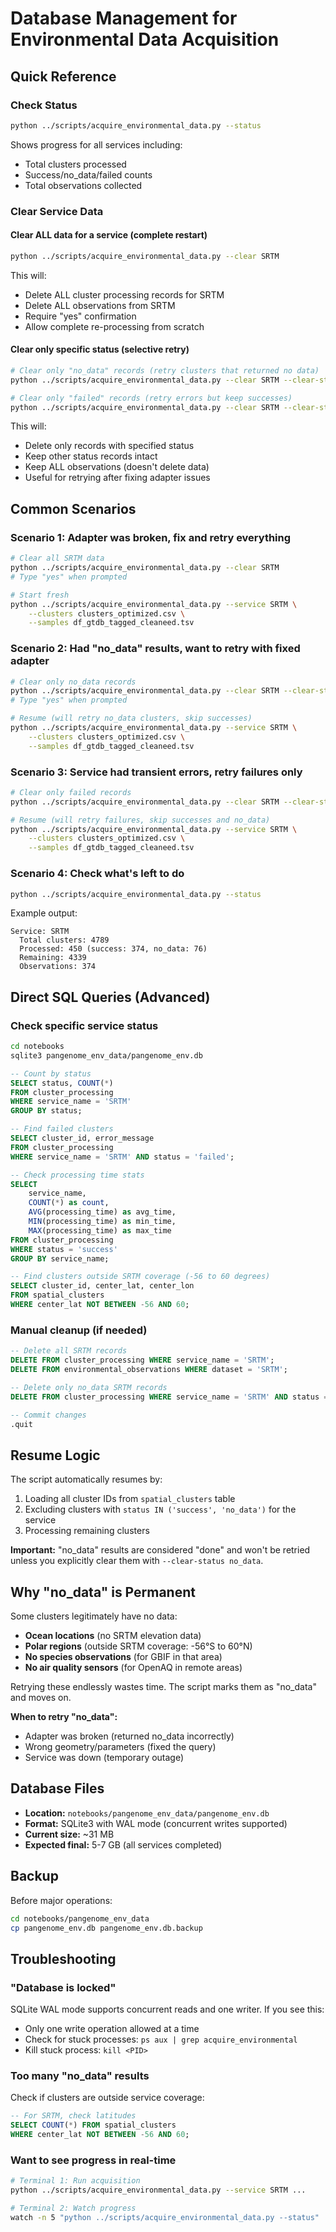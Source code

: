 # Database Management for Environmental Data Acquisition

## Quick Reference

### Check Status

```bash
python ../scripts/acquire_environmental_data.py --status
```

Shows progress for all services including:
- Total clusters processed
- Success/no_data/failed counts
- Total observations collected

### Clear Service Data

#### Clear ALL data for a service (complete restart)

```bash
python ../scripts/acquire_environmental_data.py --clear SRTM
```

This will:
- Delete ALL cluster processing records for SRTM
- Delete ALL observations from SRTM
- Require "yes" confirmation
- Allow complete re-processing from scratch

#### Clear only specific status (selective retry)

```bash
# Clear only "no_data" records (retry clusters that returned no data)
python ../scripts/acquire_environmental_data.py --clear SRTM --clear-status no_data

# Clear only "failed" records (retry errors but keep successes)
python ../scripts/acquire_environmental_data.py --clear SRTM --clear-status failed
```

This will:
- Delete only records with specified status
- Keep other status records intact
- Keep ALL observations (doesn't delete data)
- Useful for retrying after fixing adapter issues

## Common Scenarios

### Scenario 1: Adapter was broken, fix and retry everything

```bash
# Clear all SRTM data
python ../scripts/acquire_environmental_data.py --clear SRTM
# Type "yes" when prompted

# Start fresh
python ../scripts/acquire_environmental_data.py --service SRTM \
    --clusters clusters_optimized.csv \
    --samples df_gtdb_tagged_cleaneed.tsv
```

### Scenario 2: Had "no_data" results, want to retry with fixed adapter

```bash
# Clear only no_data records
python ../scripts/acquire_environmental_data.py --clear SRTM --clear-status no_data
# Type "yes" when prompted

# Resume (will retry no_data clusters, skip successes)
python ../scripts/acquire_environmental_data.py --service SRTM \
    --clusters clusters_optimized.csv \
    --samples df_gtdb_tagged_cleaneed.tsv
```

### Scenario 3: Service had transient errors, retry failures only

```bash
# Clear only failed records
python ../scripts/acquire_environmental_data.py --clear SRTM --clear-status failed

# Resume (will retry failures, skip successes and no_data)
python ../scripts/acquire_environmental_data.py --service SRTM \
    --clusters clusters_optimized.csv \
    --samples df_gtdb_tagged_cleaneed.tsv
```

### Scenario 4: Check what's left to do

```bash
python ../scripts/acquire_environmental_data.py --status
```

Example output:
```
Service: SRTM
  Total clusters: 4789
  Processed: 450 (success: 374, no_data: 76)
  Remaining: 4339
  Observations: 374
```

## Direct SQL Queries (Advanced)

### Check specific service status

```bash
cd notebooks
sqlite3 pangenome_env_data/pangenome_env.db
```

```sql
-- Count by status
SELECT status, COUNT(*)
FROM cluster_processing
WHERE service_name = 'SRTM'
GROUP BY status;

-- Find failed clusters
SELECT cluster_id, error_message
FROM cluster_processing
WHERE service_name = 'SRTM' AND status = 'failed';

-- Check processing time stats
SELECT
    service_name,
    COUNT(*) as count,
    AVG(processing_time) as avg_time,
    MIN(processing_time) as min_time,
    MAX(processing_time) as max_time
FROM cluster_processing
WHERE status = 'success'
GROUP BY service_name;

-- Find clusters outside SRTM coverage (-56 to 60 degrees)
SELECT cluster_id, center_lat, center_lon
FROM spatial_clusters
WHERE center_lat NOT BETWEEN -56 AND 60;
```

### Manual cleanup (if needed)

```sql
-- Delete all SRTM records
DELETE FROM cluster_processing WHERE service_name = 'SRTM';
DELETE FROM environmental_observations WHERE dataset = 'SRTM';

-- Delete only no_data SRTM records
DELETE FROM cluster_processing WHERE service_name = 'SRTM' AND status = 'no_data';

-- Commit changes
.quit
```

## Resume Logic

The script automatically resumes by:
1. Loading all cluster IDs from `spatial_clusters` table
2. Excluding clusters with `status IN ('success', 'no_data')` for the service
3. Processing remaining clusters

**Important:** "no_data" results are considered "done" and won't be retried unless you explicitly clear them with `--clear-status no_data`.

## Why "no_data" is Permanent

Some clusters legitimately have no data:
- **Ocean locations** (no SRTM elevation data)
- **Polar regions** (outside SRTM coverage: -56°S to 60°N)
- **No species observations** (for GBIF in that area)
- **No air quality sensors** (for OpenAQ in remote areas)

Retrying these endlessly wastes time. The script marks them as "no_data" and moves on.

**When to retry "no_data":**
- Adapter was broken (returned no_data incorrectly)
- Wrong geometry/parameters (fixed the query)
- Service was down (temporary outage)

## Database Files

- **Location:** `notebooks/pangenome_env_data/pangenome_env.db`
- **Format:** SQLite3 with WAL mode (concurrent writes supported)
- **Current size:** ~31 MB
- **Expected final:** 5-7 GB (all services completed)

## Backup

Before major operations:

```bash
cd notebooks/pangenome_env_data
cp pangenome_env.db pangenome_env.db.backup
```

## Troubleshooting

### "Database is locked"
SQLite WAL mode supports concurrent reads and one writer. If you see this:
- Only one write operation allowed at a time
- Check for stuck processes: `ps aux | grep acquire_environmental`
- Kill stuck process: `kill <PID>`

### Too many "no_data" results
Check if clusters are outside service coverage:
```sql
-- For SRTM, check latitudes
SELECT COUNT(*) FROM spatial_clusters
WHERE center_lat NOT BETWEEN -56 AND 60;
```

### Want to see progress in real-time
```bash
# Terminal 1: Run acquisition
python ../scripts/acquire_environmental_data.py --service SRTM ...

# Terminal 2: Watch progress
watch -n 5 "python ../scripts/acquire_environmental_data.py --status"
```